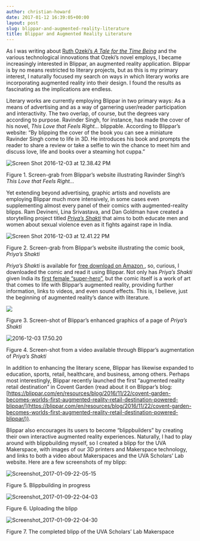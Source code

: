 ```yaml
---
author: christian-howard
date: 2017-01-12 16:39:05+00:00
layout: post
slug: blippar-and-augmented-reality-literature
title: Blippar and Augmented Reality Literature
---
```


As I was writing about [Ruth Ozeki’s _A Tale for the Time Being_](http://scholarslab.org/digital-humanities/hybrid-literature-ruth-ozekis-a-tale-for-the-time-being/) and the various technological innovations that Ozeki’s novel employs, I became increasingly interested in Blippar, an augmented reality application. Blippar is by no means restricted to literary projects, but as this is my primary interest, I naturally focused my search on ways in which literary works are incorporating augmented reality into their design. I found the results as fascinating as the implications are endless.

Literary works are currently employing Blippar in two primary ways: As a means of advertising and as a way of garnering user/reader participation and interactivity. The two overlap, of course, but the degrees vary according to purpose. Ravinder Singh, for instance, has made the cover of his novel, _This Love that Feels Right…_ blippable. According to Blippar’s website: “By blipping the cover of the book you can see a miniature Ravinder Singh come to life in 3D. He introduces his book and prompts the reader to share a review or take a selfie to win the chance to meet him and discuss love, life and books over a steaming hot cuppa.”



![Screen Shot 2016-12-03 at 12.38.42 PM](http://static.scholarslab.org/wp-content/uploads/2017/01/Screen-Shot-2016-12-03-at-12.38.42-PM-300x220.png)

Figure 1. Screen-grab from Blippar’s website illustrating Ravinder Singh’s _This Love that Feels Right…_



Yet extending beyond advertising, graphic artists and novelists are employing Blippar much more intensively, in some cases even supplementing almost every panel of their comics with augmented-reality blipps. Ram Devineni, Lina Srivastava, and Dan Goldman have created a storytelling project titled [_Priya’s Shakti_](http://www.priyashakti.com/) that aims to both educate men and women about sexual violence even as it fights against rape in India.



![Screen Shot 2016-12-03 at 12.41.22 PM](http://static.scholarslab.org/wp-content/uploads/2017/01/Screen-Shot-2016-12-03-at-12.41.22-PM-300x226.png)

Figure 2. Screen-grab from Blippar’s website illustrating the comic book, _Priya’s Shakti_



_Priya’s Shakti_ is available for [free download on Amazon ](https://www.amazon.com/Priyas-Shakti-Ram-Devineni-ebook/dp/B00Q1YQWUG), so, curious, I downloaded the comic and read it using Blippar. Not only has _Priya’s Shakti_ given India its [first female “super-hero”](http://www.bbc.com/news/world-asia-india-30288173), but the comic itself is a work of art that comes to life with Blippar’s augmented reality, providing further information, links to videos, and even sound effects. This is, I believe, just the beginning of augmented reality’s dance with literature.



![](http://static.scholarslab.org/wp-content/uploads/2017/01/2016-12-03-17.49.55-e1484256439261-229x300.png)

Figure 3. Screen-shot of Blippar’s enhanced graphics of a page of _Priya’s Shakti_



![2016-12-03 17.50.20](http://static.scholarslab.org/wp-content/uploads/2017/01/2016-12-03-17.50.20-e1484256535722-300x170.png)

Figure 4. Screen-shot from a video available through Blippar’s augmentation of _Priya’s Shakti_



In addition to enhancing the literary scene, Blippar has likewise expanded to education, sports, retail, healthcare, and business, among others. Perhaps most interestingly, Blippar recently launched the first “augmented reality retail destination” in Covent Garden (read about it on Blippar’s blog: [https://blippar.com/en/resources/blog/2016/11/22/covent-garden-becomes-worlds-first-augmented-reality-retail-destination-powered-blippar/](https://blippar.com/en/resources/blog/2016/11/22/covent-garden-becomes-worlds-first-augmented-reality-retail-destination-powered-blippar/)).

Blippar also encourages its users to become “blippbuilders” by creating their own interactive augmented reality experiences. Naturally, I had to play around with blippbuilding myself, so I created a blipp for the UVA Makerspace, with images of our 3D printers and Makerspace technology, and links to both a video about Makerspaces and the UVA Scholars’ Lab website. Here are a few screenshots of my blipp:



![Screenshot_2017-01-09-22-05-15](http://static.scholarslab.org/wp-content/uploads/2017/01/Screenshot_2017-01-09-22-05-15-e1484256610611-250x300.png)

Figure 5. Blippbuilding in progress



![Screenshot_2017-01-09-22-04-03](http://static.scholarslab.org/wp-content/uploads/2017/01/Screenshot_2017-01-09-22-04-03-e1484256645143-300x169.png)

Figure 6. Uploading the blipp



![Screenshot_2017-01-09-22-04-30](http://static.scholarslab.org/wp-content/uploads/2017/01/Screenshot_2017-01-09-22-04-30-e1484256687975-300x263.png)

Figure 7. The completed blipp of the UVA Scholars’ Lab Makerspace
